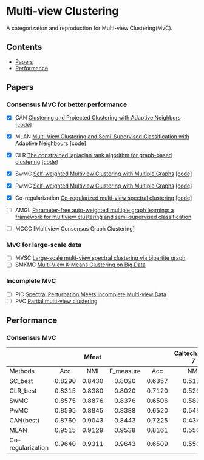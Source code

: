 # Multi-view Clustering
A categorization and reproduction for Multi-view Clustering(MvC).

## Contents
* [Papers](##papers)
* [Performance](##performance)
<!-- * [Datasets](#datasets)
* [Papers](#papers)
* [Leaderboard](#leaderboard) -->
  
## Papers
### Consensus MvC for better performance
 - [x] CAN [Clustering and Projected Clustering with Adaptive Neighbors](http://citeseerx.ist.psu.edu/viewdoc/download?doi=10.1.1.707.56&rep=rep1&type=pdf) [[code]](https://github.com/bjlfzs/multi-view-clustering/blob/main/reproduction/concensus/CAN.py)
 - [x] MLAN [Multi-View Clustering and Semi-Supervised Classification with Adaptive Neighbours](https://www.aaai.org/ocs/index.php/AAAI/AAAI17/paper/viewPDFInterstitial/14833/14423)   [[code]](https://github.com/bjlfzs/multi-view-clustering/blob/main/reproduction/concensus/MLAN.py)
 - [x] CLR [The constrained laplacian rank algorithm for graph-based clustering](https://ojs.aaai.org/index.php/AAAI/article/download/10302/10161)  [[code]](https://github.com/bjlfzs/multi-view-clustering/blob/main/reproduction/concensus/CLR.py)
 - [x] SwMC [Self-weighted Multiview Clustering with Multiple Graphs](https://www.ijcai.org/proceedings/2017/0357.pdf)  [[code]](https://github.com/bjlfzs/multi-view-clustering/blob/main/reproduction/concensus/PwSC.py)
 - [x] PwMC [Self-weighted Multiview Clustering with Multiple Graphs](https://www.ijcai.org/proceedings/2017/0357.pdf)  [[code]](https://github.com/bjlfzs/multi-view-clustering/blob/main/reproduction/concensus/PwSC.py)
 - [x] Co-regularization [Co-regularized multi-view spectral clustering](http://www.abhishek.umiacs.io/coregspectral.nips11.pdf)    [[code]](https://github.com/bjlfzs/multi-view-clustering/blob/main/reproduction/concensus/Co-regularization.py)
 - [ ] AMGL [Parameter-free auto-weighted multiple graph learning: a framework for multiview clustering and semi-supervised classification](https://www.ijcai.org/Proceedings/16/Papers/269.pdf)
 - [ ] MCGC [Multiview Consensus Graph Clustering]


### MvC for large-scale data
 - [ ] MVSC [Large-scale multi-view spectral clustering via bipartite graph](https://www.aaai.org/ocs/index.php/AAAI/AAAI15/paper/viewPaper/9641)
 - [ ] SMKMC [Multi-View K-Means Clustering on Big Data](https://www.researchgate.net/profile/Xiao-Cai-2/publication/258945832_Multi-View_K-Means_Clustering_on_Big_Data/links/0a85e5304c2a14700f000000/Multi-View-K-Means-Clustering-on-Big-Data.pdf)

### Incomplete MvC

 - [ ] PIC [Spectral Perturbation Meets Incomplete Multi-view Data](https://arxiv.org/pdf/1906.00098)
 - [ ] PVC [Partial multi-view clustering](https://ojs.aaai.org/index.php/AAAI/article/view/8973)

## Performance

### Consensus MvC
|                   |        |  Mfeat |         |        | Caltech101-7 |         |
|-------------------|:------:|:------:|:------: |:------:|:------------:|:------: |
| Methods           | Acc    | NMI    |F_measure| Acc    | NMI          |F_measure|
| SC_best           | 0.8290 | 0.8430 | 0.8020  | 0.6357 | 0.5177       |  0.2823 |
| CLR_best          | 0.8315 | 0.8380 | 0.8020  | 0.7120 | 0.5260       |  0.2670 |
| SwMC              | 0.8575 | 0.8876 | 0.8376  | 0.6506 | 0.5820       |  0.3192 |
| PwMC              | 0.8595 | 0.8845 | 0.8388  | 0.6520 | 0.5483       |  0.3195 |
| CAN(best)         | 0.8760 | 0.9043 | 0.8443  | 0.7225 | 0.4347       |  0.2475 |
| MLAN              | 0.9515 | 0.9129 | 0.9538  | 0.8161 | 0.5501       |  0.3792 |
| Co-regularization | 0.9640 | 0.9311 | 0.9643  | 0.6509 | 0.5502       |  0.3077 |
